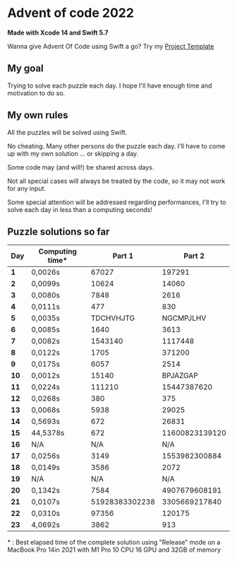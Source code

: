 # Advent of code 2022
**Made with Xcode 14 and Swift 5.7**

Wanna give Advent Of Code using Swift a go? Try my [Project Template](https://github.com/Dean151/AoC-Swift-Template)

## My goal
Trying to solve each puzzle each day.
I hope I'll have enough time and motivation to do so.

## My own rules

All the puzzles will be solved using Swift.

No cheating. Many other persons do the puzzle each day.
I'll have to come up with my own solution ... or skipping a day.

Some code may (and will!) be shared across days.

Not all special cases will always be treated by the code, so it may not work for any input.

Some special attention will be addressed regarding performances, I'll try to solve each day in less than a computing seconds!

## Puzzle solutions so far

| Day    | Computing time\* | Part 1         | Part 2         |
|--------|------------------|----------------|----------------|
| **1**  | 0,0026s          | 67027          | 197291         |
| **2**  | 0,0099s          | 10624          | 14060          |
| **3**  | 0,0080s          | 7848           | 2616           |
| **4**  | 0,0111s          | 477            | 830            |
| **5**  | 0,0035s          | TDCHVHJTG      | NGCMPJLHV      |
| **6**  | 0,0085s          | 1640           | 3613           |
| **7**  | 0,0082s          | 1543140        | 1117448        |
| **8**  | 0,0122s          | 1705           | 371200         |
| **9**  | 0,0175s          | 6057           | 2514           |
| **10** | 0,0012s          | 15140          | BPJAZGAP       |
| **11** | 0,0224s          | 111210         | 15447387620    |
| **12** | 0,0268s          | 380            | 375            |
| **13** | 0,0068s          | 5938           | 29025          |
| **14** | 0,5693s          | 672            | 26831          |
| **15** | 44,5378s         | 672            | 11600823139120 |
| **16** | N/A              | N/A            | N/A            |
| **17** | 0,0256s          | 3149           | 1553982300884  |
| **18** | 0,0149s          | 3586           | 2072           |
| **19** | N/A              | N/A            | N/A            |
| **20** | 0,1342s          | 7584           | 4907679608191  |
| **21** | 0,0107s          | 51928383302238 | 3305669217840  |
| **22** | 0,0310s          | 97356          | 120175         |
| **23** | 4,0692s          | 3862           | 913            |

\* : Best elapsed time of the complete solution using "Release" mode on a MacBook Pro 14in 2021 with M1 Pro 10 CPU 16 GPU and 32GB of memory
